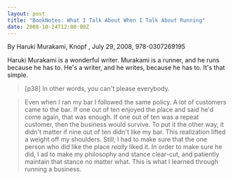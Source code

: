 ```yaml
---
layout: post
title: "BookNotes: What I Talk About When I Talk About Running"
date: 2008-10-24T12:00:00Z
---
```

By Haruki Murakami, Knopf , July 29, 2008, 978-0307269195

Haruki Murakami is a wonderful writer.  Murakami is a runner, and
he runs because he has to.  He's a writer, and he writes, because he
has to.  It's that simple.


> [p38] In other words, you can't please everybody.



> Even when I ran my bar I followed the same policy. A lot of customers
> came to the bar. If one out of ten enjoyed the place and said he'd
> come again, that was enough. If one out of ten was a repeat customer,
> then the business would survive. To put it the other way, it didn't
> matter if nine out of ten didn't like my bar. This realization lifted
> a weight off my shoulders. Still, I had to make sure that the one
> person who did like the place _really_ liked it. In order to make sure
> he did, I ad to make my philosophy and stance clear-cut, and patiently
> maintain that stance no matter what. This is what I learned through
> running a business.



